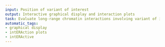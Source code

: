 ```yaml
---
input: Position of variant of interest
output: Interactive graphical display and interaction plots
task: Evaluate long-range chromatin interactions involving variant of interest
automatic_tags:
- graphical display
- intERAction plots
- intERActive
---
```

